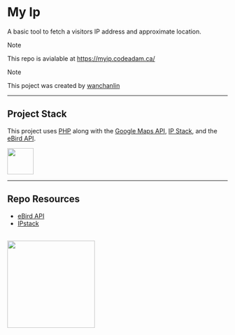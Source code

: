 # My Ip

A basic tool to fetch a visitors IP address and approximate location. 

> [!NOTE]  
> This repo is avialable at https://myip.codeadam.ca/

> [!NOTE]  
> This poject was created by [wanchanlin](https://github.com/wanchanlin/)

---

## Project Stack

This project uses [PHP](https://php.net) along with the [Google Maps API](https://developers.google.com/maps), [IP Stack](https://ipstack.com/), and the [eBird API](https://ebird.org). 

<img src="https://console.codeadam.ca/api/image/php" width="60" alt="">

---

## Repo Resources

- [eBird API](https://ebird.org)
- [IPstack](https://ipstack.com/)

<br>
<a href="https://codeadam.ca">
<img src="https://cdn.codeadam.ca/images@1.0.0/codeadam-logo-coloured-horizontal.png" width="200">
</a>
